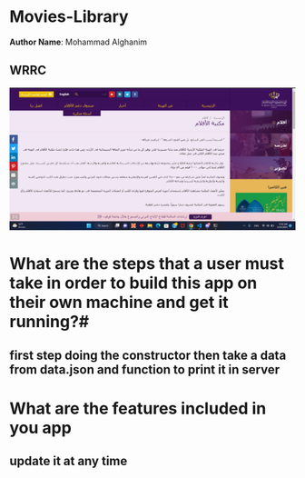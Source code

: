 # Movies-Library 
**Author Name**: Mohammad Alghanim
## WRRC
![img](./img/%D9%84%D9%82%D8%B7%D8%A9%20%D8%B4%D8%A7%D8%B4%D8%A9_%D9%A2%D9%A0%D9%A2%D9%A3%D9%A0%D9%A2%D9%A2%D9%A2_%D9%A1%D9%A1%D9%A1%D9%A6%D9%A2%D9%A6.png)
# What are the steps that a user must take in order to build this app on their own machine and get it running?#
## first step doing the constructor then take a data from data.json and function to print it in server ##
#  What are the features included in you app  #
## update  it at any time ##